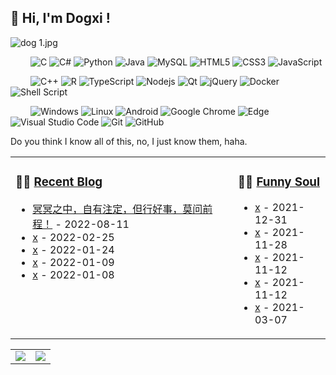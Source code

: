 ## 👋 Hi, I'm Dogxi !
![dog _1_.jpg](https://s2.loli.net/2022/12/31/GsIeuAYOmfHEiFh.jpg)
<div align="center">
</div>

&emsp;&emsp;
![C](https://img.shields.io/badge/c-%2300599C.svg?style=flat-square&logo=c&logoColor=white)
![C#](https://img.shields.io/badge/c%23-%23239120.svg?style=flat-square&logo=c-sharp&logoColor=white)
![Python](https://img.shields.io/badge/-Python-pink?style=flat-square&logo=Python)
![Java](https://img.shields.io/badge/-java-yellow?style=flat-square&logo=java)
![MySQL](https://img.shields.io/badge/mysql-%2300f.svg?style=flat-square&logo=mysql&logoColor=white)
![HTML5](https://img.shields.io/badge/-HTML5-E34F26?style=flat-square&logo=html5&logoColor=white)
![CSS3](https://img.shields.io/badge/-CSS3-1572B6?style=flat-square&logo=css3)
![JavaScript](https://img.shields.io/badge/-JavaScript-oringe?style=flat-square&logo=javascript)

&emsp;&emsp;
![C++](https://img.shields.io/badge/-C++-00599C?style=flat-square&logo=c)
![R](https://img.shields.io/badge/r-%23276DC3.svg?style=flat-square&logo=r&logoColor=white)
![TypeScript](https://img.shields.io/badge/typescript-%23007ACC.svg?style=flat-square&logo=typescript&logoColor=white)
![Nodejs](https://img.shields.io/badge/-Nodejs-c0ebd?style=flat-square&logo=Node.js)
![Qt](https://img.shields.io/badge/Qt-%23217346.svg?style=style=flat-square&logo=Qt&logoColor=white)
![jQuery](https://img.shields.io/badge/jquery-%230769AD.svg?style=style=flat-square&logo=jquery&logoColor=white)
![Docker](https://img.shields.io/badge/-Docker-FCC624?style=flat-square&logo=docker)
![Shell Script](https://img.shields.io/badge/shell_script-%4285F4.svg?style=style=flat-square&logo=gnu-bash&logoColor=white)

&emsp;&emsp; 
![Windows](https://img.shields.io/badge/Windows-0078D6?style=flat-square&logo=windows&logoColor=white)
![Linux](https://img.shields.io/badge/Linux-FCC624?style=style=flat-square&logo=linux&logoColor=black)
![Android](https://img.shields.io/badge/Android-3DDC84?style=flat-square&logo=android&logoColor=white)
![Google Chrome](https://img.shields.io/badge/Chrome-4285F4?style=flat-square&logo=GoogleChrome&logoColor=white)
![Edge](https://img.shields.io/badge/Edge-0078D7?style=flat-square&logo=Microsoft-edge&logoColor=white)
![Visual Studio Code](https://img.shields.io/badge/-Visual%20Studio%20Code-007ACC?style=flat-square&logo=Visual%20Studio%20Code&logoColor=fff)
![Git](https://img.shields.io/badge/-Git-FCC624?style=flat-square&logo=git)
![GitHub](https://img.shields.io/badge/-GitHub-pink?style=flat-square&logo=github)

  Do you think I know all of this, no, I just know them, haha.
<!-- 最近博客和豆瓣动态 -->
<table align="center">
<tr>
<td valign="top">    

### 🤹‍♀️ <a href="#" target="_blank">Recent Blog</a>
  
<!-- START_SECTION:blog -->
* <a href='#' target='_blank'>冥冥之中，自有注定，但行好事，莫问前程！</a> - 2022-08-11
* <a href='#' target='_blank'>x</a> - 2022-02-25
* <a href='#' target='_blank'>x</a> - 2022-01-24
* <a href='#' target='_blank'>x</a> - 2022-01-09
* <a href='#' target='_blank'>x</a> - 2022-01-08
<!-- END_SECTION:blog -->
  
</td>
    
<td valign="top">
  
### 🤾‍♂️ <a href="#" target="_blank">Funny Soul</a>

<!-- START_SECTION:douban -->
* <a href='#' target='_blank'>x</a> - 2021-12-31
* <a href='#' target='_blank'>x</a> - 2021-11-28
* <a href='#' target='_blank'>x</a> - 2021-11-12
* <a href='#' target='_blank'>x</a> - 2021-11-12
* <a href='#' target='_blank'>x</a> - 2021-03-07
<!-- END_SECTION:douban -->
  
</td> 
</tr>
</table>



<a href="https://github.com/dog234">
  <table>
    <tr>
      <td>
        <img align="center" src="https://github-readme-stats.vercel.app/api?username=dog234&show_icons=true&hide_border=true&icon_color=ffca28&title_color=ffa000" />
      </td>
      <td>
        <img align="center" src="https://github-readme-stats.vercel.app/api/top-langs/?username=dog234&layout=compact&hide_border=true&title_color=ffa000" />
      </td>
    </tr>
  </table>
</a>
